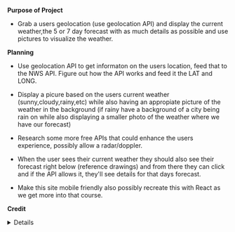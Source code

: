 **Purpose of Project**

- Grab a users geolocation (use geolocation API) and display the current weather,the 5 or 7 day forecast with as much details as possible and use pictures to visualize the weather.

**Planning**

- Use geolocation API to get informaton on the users location, feed that to the NWS API. Figure out how the API works and feed it the LAT and LONG.

- Display a picure based on the users current weather (sunny,cloudy,rainy,etc) while also having an appropiate picture of the weather in the background (if rainy have a background of a city being rain on while also displaying a smaller photo of the weather where we have our forecast)

- Research some more free APIs that could enhance the users experience, possibly allow a radar/doppler.

- When the user sees their current weather they should also see their forecast right below (reference drawings) and from there they can click and if the API allows it, they'll see details for that days forecast.

- Make this site mobile friendly also possibly recreate this with React as we get more into that course.

**Credit**
<details>
 - add later to code and have appear in bottom corner of website. 

snowy-
Photo by <a href="https://unsplash.com/@iam_aspencer?utm_source=unsplash&utm_medium=referral&utm_content=creditCopyText">Andrew Spencer</a> on <a href="https://unsplash.com/s/photos/snowy-city?utm_source=unsplash&utm_medium=referral&utm_content=creditCopyText">Unsplash</a>
  
banner - 
Photo by <a href="https://unsplash.com/@lukaszlada?utm_source=unsplash&utm_medium=referral&utm_content=creditCopyText">Łukasz Łada</a> on <a href="https://unsplash.com/s/photos/weather-banner?utm_source=unsplash&utm_medium=referral&utm_content=creditCopyText">Unsplash</a>



storm - 
Photo by <a href="https://unsplash.com/@maxsaeling?utm_source=unsplash&utm_medium=referral&utm_content=creditCopyText">Max Saeling</a> on <a href="https://unsplash.com/s/photos/thunderstorm?utm_source=unsplash&utm_medium=referral&utm_content=creditCopyText">Unsplash</a>

cloudy - 
Photo by <a href="https://unsplash.com/@rocinante_11?utm_source=unsplash&utm_medium=referral&utm_content=creditCopyText">Mick Haupt</a> on <a href="https://unsplash.com/s/photos/cloudy?utm_source=unsplash&utm_medium=referral&utm_content=creditCopyText">Unsplash</a>
  
  
  </details>